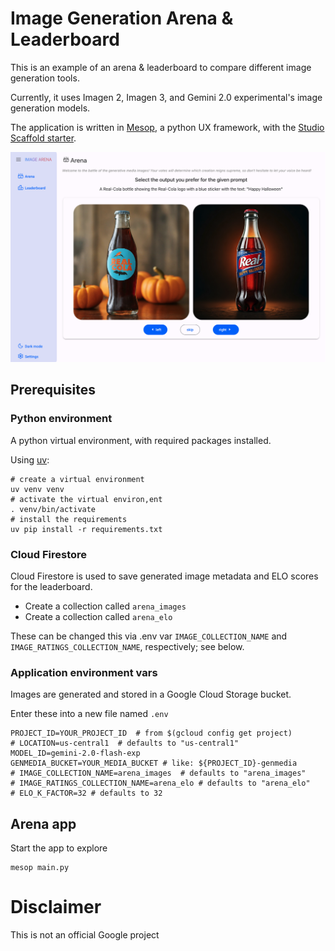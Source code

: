 # Image Generation Arena & Leaderboard

This is an example of an arena & leaderboard to compare different image generation tools.

Currently, it uses Imagen 2, Imagen 3, and Gemini 2.0 experimental's image generation models.

The application is written in [Mesop](https://google.github.io/mesop/), a python UX framework, with the [Studio Scaffold starter](https://github.com/ghchinoy/studio-scaffold).


![](./assets/arena_view.png)


## Prerequisites



### Python environment

A python virtual environment, with required packages installed.

Using [uv](https://github.com/astral-sh/uv):

```
# create a virtual environment
uv venv venv
# activate the virtual environ,ent
. venv/bin/activate
# install the requirements
uv pip install -r requirements.txt
```

### Cloud Firestore

Cloud Firestore is used to save generated image metadata and ELO scores for the leaderboard.

* Create a collection called `arena_images` 
* Create a collection called `arena_elo` 

These can be changed this via .env var `IMAGE_COLLECTION_NAME` and `IMAGE_RATINGS_COLLECTION_NAME`, respectively; see below.


### Application environment vars

Images are generated and stored in a Google Cloud Storage bucket.

Enter these into a new file named `.env`

```
PROJECT_ID=YOUR_PROJECT_ID  # from $(gcloud config get project)
# LOCATION=us-central1  # defaults to "us-central1"
MODEL_ID=gemini-2.0-flash-exp
GENMEDIA_BUCKET=YOUR_MEDIA_BUCKET # like: ${PROJECT_ID}-genmedia
# IMAGE_COLLECTION_NAME=arena_images  # defaults to "arena_images"
# IMAGE_RATINGS_COLLECTION_NAME=arena_elo # defaults to "arena_elo"
# ELO_K_FACTOR=32 # defaults to 32
```


## Arena app

Start the app to explore

```
mesop main.py
```

# Disclaimer

This is not an official Google project
